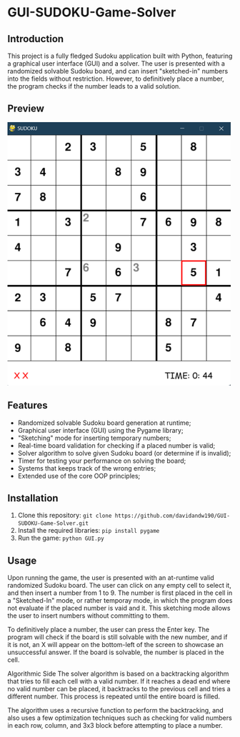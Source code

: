 # GUI-SUDOKU-Game-Solver

## Introduction

This project is a fully fledged Sudoku application built with Python, featuring a graphical user interface (GUI) and a solver. The user is presented with a randomized solvable Sudoku board, and can insert "sketched-in" numbers into the fields without restriction. However, to definitively place a number, the program checks if the number leads to a valid solution.

## Preview 
<img src="./gui-sudoku-preview.png" width=500>

## Features

* Randomized solvable Sudoku board generation at runtime;
* Graphical user interface (GUI) using the Pygame library;
* "Sketching" mode for inserting temporary numbers;
* Real-time board validation for checking if a placed number is valid;
* Solver algorithm to solve given Sudoku board (or determine if is invalid);
* Timer for testing your performance on solving the board;
* Systems that keeps track of the wrong entries;
* Extended use of the core OOP principles;




## Installation 

1. Clone this repository: `git clone https://github.com/davidandw190/GUI-SUDOKU-Game-Solver.git`
2. Install the required libraries: `pip install pygame`
3. Run the game: `python GUI.py`


## Usage

Upon running the game, the user is presented with an at-runtime valid randomized Sudoku board. The user can click on any empty cell to select it, and then insert a number from 1 to 9. The number is first placed in the cell in a "Sketched-In" mode, or rather temporay mode, in which the program does not evaluate if the placed number is vaid and it. This sketching mode allows the user to insert numbers without committing to them.

To definitively place a number, the user can press the Enter key. The program will check if the board is still solvable with the new number, and if it is not, an X will appear on the bottom-left of the screen to showcase an unsuccessful answer. If the board is solvable, the number is placed in the cell.

Algorithmic Side
The solver algorithm is based on a backtracking algorithm that tries to fill each cell with a valid number. If it reaches a dead end where no valid number can be placed, it backtracks to the previous cell and tries a different number. This process is repeated until the entire board is filled.

The algorithm uses a recursive function to perform the backtracking, and also uses a few optimization techniques such as checking for valid numbers in each row, column, and 3x3 block before attempting to place a number.
